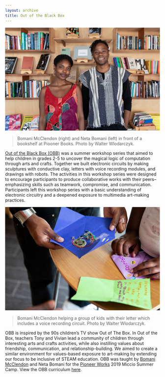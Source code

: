 ```yaml
---
layout: archive
title: Out of the Black Box
---
```


![Bomani McClendon (right) and Neta Bomani (left) in front of a bookshelf at Piooner Books.](/assets/img/archive/obb/obb1.jpg)
> Bomani McClendon (right) and Neta Bomani (left) in front of a bookshelf at Piooner Books. Photo by Walter Wlodarczyk.

[Out of the Black Box (OBB)](https://pioneerworks.org/programs/summer-steam-program-out-of-the-black-box/) was a summer workshop series that aimed to help children in grades 2-5 to uncover the magical logic of computation through arts and crafts. Together we built electronic circuits by making sculptures with conductive clay, letters with voice recording modules, and drawings with robots. The activities in this workshop series were designed to encourage participants to produce collaborative works with their peers–emphasizing skills such as teamwork, compromise, and communication. Participants left this workshop series with a basic understanding of electronic circuitry and a deepened exposure to multimedia art-making practices.

![Bomani McClendon helping a group of kids with their letter which includes voice recording circuit. P](/assets/img/archive/obb/obb2.jpg)
> Bomani McClendon helping a group of kids with their letter which includes a voice recording circuit. Photo by Walter Wlodarczyk.

OBB is inspired by the 90s children’s TV show Out of The Box. In Out of the Box, teachers Tony and Vivian lead a community of children through interesting arts and crafts activities, while also instilling values about friendship, communication, and relationship-building. We aimed to create a similar environment for values-based exposure to art-making by extending our focus to be inclusive of STEAM education. OBB was taught by [Bomani McClendon](https://bomani.xyz) and Neta Bomani for the [Pioneer Works](https://pioneerworks.org/) 2019 Miccio Summer Camp. View the OBB curriculum [here](https://github.com/netanoir/out-of-the-black-box).